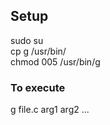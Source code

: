 ## Setup  
sudo su  
cp g /usr/bin/  
chmod 005 /usr/bin/g  
  
### To execute  
g file.c arg1 arg2 ...
